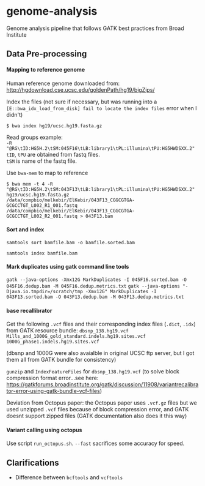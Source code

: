 # genome-analysis
Genome analysis pipeline that follows GATK best practices from Broad Institute 

## Data Pre-processing 

#### Mapping to reference genome 

Human reference genome downloaded from:
http://hgdownload.cse.ucsc.edu/goldenPath/hg19/bigZips/

Index the files (not sure if necessary, but was running into a `[E::bwa_idx_load_from_disk] fail to locate the index files` error when I didn't)

`$ bwa index hg19/ucsc.hg19.fasta.gz` 

Read groups example:  
`-R "@RG\tID:HG5H.2\tSM:045F16\tLB:library1\tPL:illumina\tPU:HG5HWDSXX.2"`  
`tID`, `tPU` are obtained from fastq files.   
`tSM` is name of the fastq file. 


Use `bwa-mem` to map to reference  

`$ bwa mem -t 4 -R "@RG\tID:HG5H.2\tSM:043F13\tLB:library1\tPL:illumina\tPU:HG5HWDSXX.2" hg19/ucsc.hg19.fasta.gz /data/compbio/melkebir/ElKebir/043F13_CGGCGTGA-GCGCCTGT_L002_R1_001.fastq /data/compbio/melkebir/ElKebir/043F13_CGGCGTGA-GCGCCTGT_L002_R2_001.fastq > 043F13.bam`

#### Sort and index 

`samtools sort bamfile.bam -o bamfile.sorted.bam`

`samtools index bamfile.bam` 

#### Mark duplicates using gatk command line tools

`gatk --java-options -Xmx12G MarkDuplicates -I 045F16.sorted.bam -O 045F16.dedup.bam -M 045F16.dedup.metrics.txt`
`gatk --java-options "-Djava.io.tmpdir=/scratch/tmp -Xmx12G" MarkDuplicates -I 043F13.sorted.bam -O 043F13.dedup.bam -M 043F13.dedup.metrics.txt`


#### base recallibrator 
Get the following `.vcf` files and their corresponding index files (`.dict`, `.idx`) from GATK resource bundle: 
`dbsnp_138.hg19.vcf`
`Mills_and_1000G_gold_standard.indels.hg19.sites.vcf`
`1000G_phase1.indels.hg19.sites.vcf`

(dbsnp and 1000G were also avaialble in original UCSC ftp server, but I got them all from GATK bundle for consistency)

`gunzip` and `IndexFeatureFiles` for `dbsnp_138.hg19.vcf` (to solve block compression format error...see here: https://gatkforums.broadinstitute.org/gatk/discussion/11908/variantrecalibrator-error-using-gatk-bundle-vcf-files)

Deviation from Octopus paper: the Octopus paper uses `.vcf.gz` files but we used unzipped `.vcf` files because of block compression error, and GATK doesnt support zipped files (GATK documentation also does it this way)



#### Variant calling using octopus 

Use script `run_octopus.sh`. 
`--fast` sacrifices some accuracy for speed. 


## Clarifications 
- Difference between `bcftools` and `vcftools`

